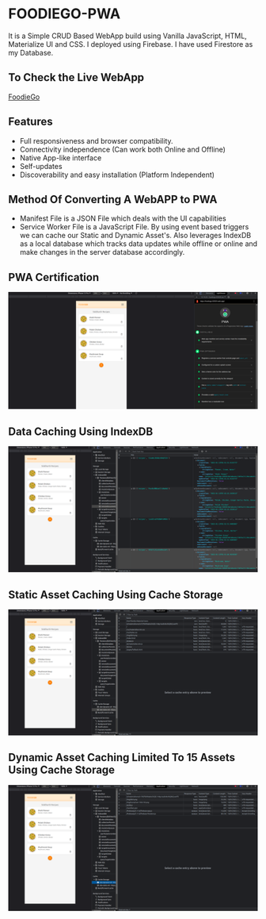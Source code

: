 # FOODIEGO-PWA

It is a Simple CRUD Based WebApp build using Vanilla JavaScript, HTML, Materialize UI and CSS. I deployed using Firebase. I have used Firestore as my Database.


## To Check the Live WebApp
[FoodieGo](https://foodiego-82820.web.app/)

## Features
* Full responsiveness and browser compatibility.
* Connectivity independence (Can work both Online and Offline)
* Native App-like interface
* Self-updates
* Discoverability and easy installation (Platform Independent)

## Method Of Converting A WebAPP to PWA
* Manifest File is a JSON File which deals with the UI capabilities 
* Service Worker File is a JavaScript File. By using event based triggers we can cache our Static and Dynamic Asset's. Also leverages IndexDB as a local database which tracks data updates while offline or online and make changes in the server database accordingly.




## PWA Certification

![PWA Certification](./READMEASSETS/PWACertifiedLight.png?raw=true "PWA Certification")


## Data Caching Using IndexDB

![Data Caching Using IndexDB](./READMEASSETS/DataCaching.png?raw=true "Data Caching Using IndexDB")

## Static Asset Caching Using Cache Storage

![Static Asset Caching Using Cache Storage](./READMEASSETS/StaticCaching.png?raw=true "Static Asset Caching Using Cache Storage")

## Dynamic Asset Caching Limited To 15 Assets Using Cache Storage

![Dynamic Asset Caching Using Cache Storage](./READMEASSETS/DynamicCaching.png?raw=true "Dynamic Asset Caching Using Cache Storage")